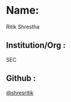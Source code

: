 # Name:

Ritik Shrestha

## Institution/Org :

SEC

## Github :

[@shresritik](https://github.com/shresritik)
